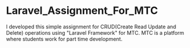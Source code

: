 # Laravel_Assignment_For_MTC
I developed this simple assignment for CRUD(Create Read Update and Delete) operations using "Laravel Framework"  for MTC. MTC is a platform where students work for part time development.
